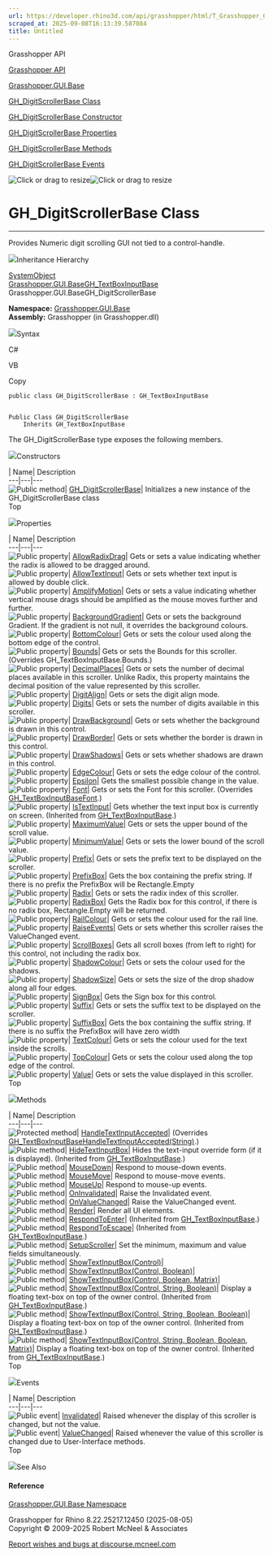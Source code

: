 ```yaml
---
url: https://developer.rhino3d.com/api/grasshopper/html/T_Grasshopper_GUI_Base_GH_DigitScrollerBase.htm
scraped_at: 2025-09-08T16:13:39.587084
title: Untitled
---
```


Grasshopper API

[Grasshopper API](../html/723c01da-9986-4db2-8f53-6f3a7494df75.htm
"Grasshopper API")

[Grasshopper.GUI.Base](../html/N_Grasshopper_GUI_Base.htm
"Grasshopper.GUI.Base")

[GH_DigitScrollerBase
Class](../html/T_Grasshopper_GUI_Base_GH_DigitScrollerBase.htm
"GH_DigitScrollerBase Class")

[GH_DigitScrollerBase Constructor
](../html/M_Grasshopper_GUI_Base_GH_DigitScrollerBase__ctor.htm
"GH_DigitScrollerBase Constructor ")

[GH_DigitScrollerBase
Properties](../html/Properties_T_Grasshopper_GUI_Base_GH_DigitScrollerBase.htm
"GH_DigitScrollerBase Properties")

[GH_DigitScrollerBase
Methods](../html/Methods_T_Grasshopper_GUI_Base_GH_DigitScrollerBase.htm
"GH_DigitScrollerBase Methods")

[GH_DigitScrollerBase
Events](../html/Events_T_Grasshopper_GUI_Base_GH_DigitScrollerBase.htm
"GH_DigitScrollerBase Events")

![Click or drag to resize](../icons/TocOpen.gif)![Click or drag to
resize](../icons/TocClose.gif)

# GH_DigitScrollerBase Class  
  
---  
  
Provides Numeric digit scrolling GUI not tied to a control-handle.

![](../icons/SectionExpanded.png)Inheritance Hierarchy

[SystemObject](https://docs.microsoft.com/dotnet/api/system.object)  
[Grasshopper.GUI.BaseGH_TextBoxInputBase](T_Grasshopper_GUI_Base_GH_TextBoxInputBase.htm)  
Grasshopper.GUI.BaseGH_DigitScrollerBase  

**Namespace:** [Grasshopper.GUI.Base](N_Grasshopper_GUI_Base.htm)  
**Assembly:** Grasshopper (in Grasshopper.dll)

![](../icons/SectionExpanded.png)Syntax

C#

VB

Copy

    
    
    public class GH_DigitScrollerBase : GH_TextBoxInputBase
    
    
    Public Class GH_DigitScrollerBase
    	Inherits GH_TextBoxInputBase

The GH_DigitScrollerBase type exposes the following members.

![](../icons/SectionExpanded.png)Constructors

| Name| Description  
---|---|---  
![Public method](../icons/pubmethod.gif)|
[GH_DigitScrollerBase](M_Grasshopper_GUI_Base_GH_DigitScrollerBase__ctor.htm)|
Initializes a new instance of the GH_DigitScrollerBase class  
Top

![](../icons/SectionExpanded.png)Properties

| Name| Description  
---|---|---  
![Public property](../icons/pubproperty.gif)|
[AllowRadixDrag](P_Grasshopper_GUI_Base_GH_DigitScrollerBase_AllowRadixDrag.htm)|
Gets or sets a value indicating whether the radix is allowed to be dragged
around.  
![Public property](../icons/pubproperty.gif)|
[AllowTextInput](P_Grasshopper_GUI_Base_GH_DigitScrollerBase_AllowTextInput.htm)|
Gets or sets whether text input is allowed by double click.  
![Public property](../icons/pubproperty.gif)|
[AmplifyMotion](P_Grasshopper_GUI_Base_GH_DigitScrollerBase_AmplifyMotion.htm)|
Gets or sets a value indicating whether vertical mouse drags should be
amplified as the mouse moves further and further.  
![Public property](../icons/pubproperty.gif)|
[BackgroundGradient](P_Grasshopper_GUI_Base_GH_DigitScrollerBase_BackgroundGradient.htm)|
Gets or sets the background Gradient. If the gradient is not null, it
overrides the background colours.  
![Public property](../icons/pubproperty.gif)|
[BottomColour](P_Grasshopper_GUI_Base_GH_DigitScrollerBase_BottomColour.htm)|
Gets or sets the colour used along the bottom edge of the control.  
![Public property](../icons/pubproperty.gif)|
[Bounds](P_Grasshopper_GUI_Base_GH_DigitScrollerBase_Bounds.htm)|  Gets or
sets the Bounds for this scroller.  (Overrides GH_TextBoxInputBase.Bounds.)  
![Public property](../icons/pubproperty.gif)|
[DecimalPlaces](P_Grasshopper_GUI_Base_GH_DigitScrollerBase_DecimalPlaces.htm)|
Gets or sets the number of decimal places available in this scroller. Unlike
Radix, this property maintains the decimal position of the value represented
by this scroller.  
![Public property](../icons/pubproperty.gif)|
[DigitAlign](P_Grasshopper_GUI_Base_GH_DigitScrollerBase_DigitAlign.htm)|
Gets or sets the digit align mode.  
![Public property](../icons/pubproperty.gif)|
[Digits](P_Grasshopper_GUI_Base_GH_DigitScrollerBase_Digits.htm)|  Gets or
sets the number of digits available in this scroller.  
![Public property](../icons/pubproperty.gif)|
[DrawBackground](P_Grasshopper_GUI_Base_GH_DigitScrollerBase_DrawBackground.htm)|
Gets or sets whether the background is drawn in this control.  
![Public property](../icons/pubproperty.gif)|
[DrawBorder](P_Grasshopper_GUI_Base_GH_DigitScrollerBase_DrawBorder.htm)|
Gets or sets whether the border is drawn in this control.  
![Public property](../icons/pubproperty.gif)|
[DrawShadows](P_Grasshopper_GUI_Base_GH_DigitScrollerBase_DrawShadows.htm)|
Gets or sets whether shadows are drawn in this control.  
![Public property](../icons/pubproperty.gif)|
[EdgeColour](P_Grasshopper_GUI_Base_GH_DigitScrollerBase_EdgeColour.htm)|
Gets or sets the edge colour of the control.  
![Public property](../icons/pubproperty.gif)|
[Epsilon](P_Grasshopper_GUI_Base_GH_DigitScrollerBase_Epsilon.htm)|  Gets the
smallest possible change in the value.  
![Public property](../icons/pubproperty.gif)|
[Font](P_Grasshopper_GUI_Base_GH_DigitScrollerBase_Font.htm)|  Gets or sets
the Font for this scroller.  (Overrides
[GH_TextBoxInputBaseFont](P_Grasshopper_GUI_Base_GH_TextBoxInputBase_Font.htm).)  
![Public property](../icons/pubproperty.gif)|
[IsTextInput](P_Grasshopper_GUI_Base_GH_TextBoxInputBase_IsTextInput.htm)|
Gets whether the text input box is currently on screen.  (Inherited from
[GH_TextBoxInputBase](T_Grasshopper_GUI_Base_GH_TextBoxInputBase.htm).)  
![Public property](../icons/pubproperty.gif)|
[MaximumValue](P_Grasshopper_GUI_Base_GH_DigitScrollerBase_MaximumValue.htm)|
Gets or sets the upper bound of the scroll value.  
![Public property](../icons/pubproperty.gif)|
[MinimumValue](P_Grasshopper_GUI_Base_GH_DigitScrollerBase_MinimumValue.htm)|
Gets or sets the lower bound of the scroll value.  
![Public property](../icons/pubproperty.gif)|
[Prefix](P_Grasshopper_GUI_Base_GH_DigitScrollerBase_Prefix.htm)|  Gets or
sets the prefix text to be displayed on the scroller.  
![Public property](../icons/pubproperty.gif)|
[PrefixBox](P_Grasshopper_GUI_Base_GH_DigitScrollerBase_PrefixBox.htm)|  Gets
the box containing the prefix string. If there is no prefix the PrefixBox will
be Rectangle.Empty  
![Public property](../icons/pubproperty.gif)|
[Radix](P_Grasshopper_GUI_Base_GH_DigitScrollerBase_Radix.htm)|  Gets or sets
the radix index of this scroller.  
![Public property](../icons/pubproperty.gif)|
[RadixBox](P_Grasshopper_GUI_Base_GH_DigitScrollerBase_RadixBox.htm)|  Gets
the Radix box for this control, if there is no radix box, Rectangle.Empty will
be returned.  
![Public property](../icons/pubproperty.gif)|
[RailColour](P_Grasshopper_GUI_Base_GH_DigitScrollerBase_RailColour.htm)|
Gets or sets the colour used for the rail line.  
![Public property](../icons/pubproperty.gif)|
[RaiseEvents](P_Grasshopper_GUI_Base_GH_DigitScrollerBase_RaiseEvents.htm)|
Gets or sets whether this scroller raises the ValueChanged event.  
![Public property](../icons/pubproperty.gif)|
[ScrollBoxes](P_Grasshopper_GUI_Base_GH_DigitScrollerBase_ScrollBoxes.htm)|
Gets all scroll boxes (from left to right) for this control, not including the
radix box.  
![Public property](../icons/pubproperty.gif)|
[ShadowColour](P_Grasshopper_GUI_Base_GH_DigitScrollerBase_ShadowColour.htm)|
Gets or sets the colour used for the shadows.  
![Public property](../icons/pubproperty.gif)|
[ShadowSize](P_Grasshopper_GUI_Base_GH_DigitScrollerBase_ShadowSize.htm)|
Gets or sets the size of the drop shadow along all four edges.  
![Public property](../icons/pubproperty.gif)|
[SignBox](P_Grasshopper_GUI_Base_GH_DigitScrollerBase_SignBox.htm)|  Gets the
Sign box for this control.  
![Public property](../icons/pubproperty.gif)|
[Suffix](P_Grasshopper_GUI_Base_GH_DigitScrollerBase_Suffix.htm)|  Gets or
sets the suffix text to be displayed on the scroller.  
![Public property](../icons/pubproperty.gif)|
[SuffixBox](P_Grasshopper_GUI_Base_GH_DigitScrollerBase_SuffixBox.htm)|  Gets
the box containing the suffix string. If there is no suffix the PrefixBox will
have zero width  
![Public property](../icons/pubproperty.gif)|
[TextColour](P_Grasshopper_GUI_Base_GH_DigitScrollerBase_TextColour.htm)|
Gets or sets the colour used for the text inside the scrolls.  
![Public property](../icons/pubproperty.gif)|
[TopColour](P_Grasshopper_GUI_Base_GH_DigitScrollerBase_TopColour.htm)|  Gets
or sets the colour used along the top edge of the control.  
![Public property](../icons/pubproperty.gif)|
[Value](P_Grasshopper_GUI_Base_GH_DigitScrollerBase_Value.htm)|  Gets or sets
the value displayed in this scroller.  
Top

![](../icons/SectionExpanded.png)Methods

| Name| Description  
---|---|---  
![Protected method](../icons/protmethod.gif)|
[HandleTextInputAccepted](M_Grasshopper_GUI_Base_GH_DigitScrollerBase_HandleTextInputAccepted.htm)|
(Overrides
[GH_TextBoxInputBaseHandleTextInputAccepted(String)](M_Grasshopper_GUI_Base_GH_TextBoxInputBase_HandleTextInputAccepted.htm).)  
![Public method](../icons/pubmethod.gif)|
[HideTextInputBox](M_Grasshopper_GUI_Base_GH_TextBoxInputBase_HideTextInputBox.htm)|
Hides the text-input override form (if it is displayed).  (Inherited from
[GH_TextBoxInputBase](T_Grasshopper_GUI_Base_GH_TextBoxInputBase.htm).)  
![Public method](../icons/pubmethod.gif)|
[MouseDown](M_Grasshopper_GUI_Base_GH_DigitScrollerBase_MouseDown.htm)|
Respond to mouse-down events.  
![Public method](../icons/pubmethod.gif)|
[MouseMove](M_Grasshopper_GUI_Base_GH_DigitScrollerBase_MouseMove.htm)|
Respond to mouse-move events.  
![Public method](../icons/pubmethod.gif)|
[MouseUp](M_Grasshopper_GUI_Base_GH_DigitScrollerBase_MouseUp.htm)|  Respond
to mouse-up events.  
![Public method](../icons/pubmethod.gif)|
[OnInvalidated](M_Grasshopper_GUI_Base_GH_DigitScrollerBase_OnInvalidated.htm)|
Raise the Invalidated event.  
![Public method](../icons/pubmethod.gif)|
[OnValueChanged](M_Grasshopper_GUI_Base_GH_DigitScrollerBase_OnValueChanged.htm)|
Raise the ValueChanged event.  
![Public method](../icons/pubmethod.gif)|
[Render](M_Grasshopper_GUI_Base_GH_DigitScrollerBase_Render.htm)|  Render all
UI elements.  
![Public method](../icons/pubmethod.gif)|
[RespondToEnter](M_Grasshopper_GUI_Base_GH_TextBoxInputBase_RespondToEnter.htm)|
(Inherited from
[GH_TextBoxInputBase](T_Grasshopper_GUI_Base_GH_TextBoxInputBase.htm).)  
![Public method](../icons/pubmethod.gif)|
[RespondToEscape](M_Grasshopper_GUI_Base_GH_TextBoxInputBase_RespondToEscape.htm)|
(Inherited from
[GH_TextBoxInputBase](T_Grasshopper_GUI_Base_GH_TextBoxInputBase.htm).)  
![Public method](../icons/pubmethod.gif)|
[SetupScroller](M_Grasshopper_GUI_Base_GH_DigitScrollerBase_SetupScroller.htm)|
Set the minimum, maximum and value fields simultaneously.  
![Public method](../icons/pubmethod.gif)|
[ShowTextInputBox(Control)](M_Grasshopper_GUI_Base_GH_DigitScrollerBase_ShowTextInputBox.htm)|  
![Public method](../icons/pubmethod.gif)| [ShowTextInputBox(Control,
Boolean)](M_Grasshopper_GUI_Base_GH_DigitScrollerBase_ShowTextInputBox_1.htm)|  
![Public method](../icons/pubmethod.gif)| [ShowTextInputBox(Control, Boolean,
Matrix)](M_Grasshopper_GUI_Base_GH_DigitScrollerBase_ShowTextInputBox_2.htm)|  
![Public method](../icons/pubmethod.gif)| [ShowTextInputBox(Control, String,
Boolean)](M_Grasshopper_GUI_Base_GH_TextBoxInputBase_ShowTextInputBox.htm)|
Display a floating text-box on top of the owner control.  (Inherited from
[GH_TextBoxInputBase](T_Grasshopper_GUI_Base_GH_TextBoxInputBase.htm).)  
![Public method](../icons/pubmethod.gif)| [ShowTextInputBox(Control, String,
Boolean,
Boolean)](M_Grasshopper_GUI_Base_GH_TextBoxInputBase_ShowTextInputBox_1.htm)|
Display a floating text-box on top of the owner control.  (Inherited from
[GH_TextBoxInputBase](T_Grasshopper_GUI_Base_GH_TextBoxInputBase.htm).)  
![Public method](../icons/pubmethod.gif)| [ShowTextInputBox(Control, String,
Boolean, Boolean,
Matrix)](M_Grasshopper_GUI_Base_GH_TextBoxInputBase_ShowTextInputBox_2.htm)|
Display a floating text-box on top of the owner control.  (Inherited from
[GH_TextBoxInputBase](T_Grasshopper_GUI_Base_GH_TextBoxInputBase.htm).)  
Top

![](../icons/SectionExpanded.png)Events

| Name| Description  
---|---|---  
![Public event](../icons/pubevent.gif)|
[Invalidated](E_Grasshopper_GUI_Base_GH_DigitScrollerBase_Invalidated.htm)|
Raised whenever the display of this scroller is changed, but not the value.  
![Public event](../icons/pubevent.gif)|
[ValueChanged](E_Grasshopper_GUI_Base_GH_DigitScrollerBase_ValueChanged.htm)|
Raised whenever the value of this scroller is changed due to User-Interface
methods.  
Top

![](../icons/SectionExpanded.png)See Also

#### Reference

[Grasshopper.GUI.Base Namespace](N_Grasshopper_GUI_Base.htm)

Grasshopper for Rhino 8.22.25217.12450 (2025-08-05)  
Copyright © 2009-2025 Robert McNeel & Associates

[Report wishes and bugs at
discourse.mcneel.com](https://discourse.mcneel.com/c/grasshopper)

